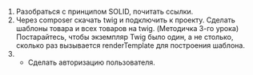 1. Разобраться с принципом SOLID, почитать ссылки.
2. Через composer скачать twig и подключить к проекту. Сделать шаблоны товара и всех товаров на twig. (Методичка 3-го урока) Постарайтесь, чтобы экземпляр Twig было один, а не столько, сколько раз вызывается renderTemplate для построения шаблона.
3. * Сделать авторизацию пользователя.
